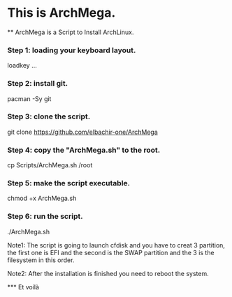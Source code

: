 # This is ArchMega.
** ArchMega is a Script to Install ArchLinux.
### Step 1: loading your keyboard layout.

loadkey ...

### Step 2: install git.

pacman -Sy git

### Step 3: clone the script.

git clone https://github.com/elbachir-one/ArchMega

### Step 4: copy the "ArchMega.sh" to the root.

cp Scripts/ArchMega.sh /root

### Step 5: make the script executable.

chmod +x ArchMega.sh

### Step 6: run the script.

./ArchMega.sh

Note1: The script is going to launch cfdisk and you have to creat 3 partition, the first one is EFI and the second is the SWAP partition and the 3 is the filesystem in this order.

Note2: After the installation is finished you need to reboot the system.

*** Et voilà
